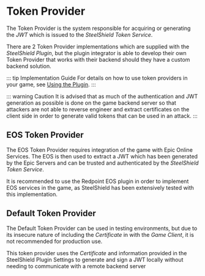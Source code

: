 # Token Provider

The Token Provider is the system responsible for acquiring or generating the *JWT* which is issued to the *SteelShield
Token Service*.

There are 2 Token Provider implementations which are supplied with the *SteelShield Plugin*, but the plugin integrator
is able to develop their own Token Provider that works with their backend should they have a custom backend solution.

::: tip Implementation Guide
For details on how to use token providers in your game, see [Using the Plugin](/steelshield/unreal-engine-plugin/using-the-plugin).
:::

::: warning Caution
It is advised that as much of the authentication and JWT generation as
possible is done on the game backend server so that attackers are not
able to reverse engineer and extract certificates on the client side
in order to generate valid tokens that can be used in an attack.
:::

## EOS Token Provider

The EOS Token Provider requires integration of the game with Epic Online Services. The EOS is then used to extract a JWT
which has been generated by the Epic Servers and can be trusted and authenticated by the *SteelShield Token Service*.

It is recommended to use the Redpoint EOS plugin in order to implement EOS services in the game, as SteelShield has been
extensively tested with this implementation.

## Default Token Provider

The Default Token Provider can be used in testing environments, but due to its insecure nature of including the
*Certificate* in with the *Game Client*, it is not recommended for production use.

This token provider uses the *Certificate* and information provided in the SteelShield Plugin Settings to generate and
sign a JWT locally without needing to communicate with a remote backend server
